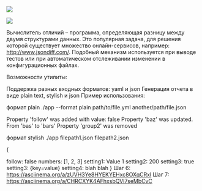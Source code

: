 <a href="https://codeclimate.com/github/Rishat1994M/java-project-71/maintainability"><img src="https://api.codeclimate.com/v1/badges/ff003b1ba7c6c310e52f/maintainability" /></a>

<a href="https://codeclimate.com/github/Rishat1994M/java-project-71/test_coverage"><img src="https://api.codeclimate.com/v1/badges/ff003b1ba7c6c310e52f/test_coverage" /></a>

Вычислитель отличий – программа, определяющая разницу между двумя структурами данных. Это популярная задача, для решения которой существует множество онлайн-сервисов, например: http://www.jsondiff.com/. Подобный механизм используется при выводе тестов или при автоматическом отслеживании изменении в конфигурационных файлах.

Возможности утилиты:

Поддержка разных входных форматов: yaml и json Генерация отчета в виде plain text, stylish и json Пример использования:

формат plain
./app --format plain path/to/file.yml another/path/file.json

Property 'follow' was added with value: false Property 'baz' was updated. From 'bas' to 'bars' Property 'group2' was removed

формат stylish
./app filepath1.json filepath2.json

{

follow: false
numbers: [1, 2, 3] setting1: Value 1
setting2: 200
setting3: true
setting3: {key=value}
setting4: blah blah }
Шаг 6: https://asciinema.org/a/zUVH3Ye8HYEKYEHxc8OXqCRxl Шаг 7: https://asciinema.org/a/CHRCXYK4AFhxsbQVI7seMbCvC